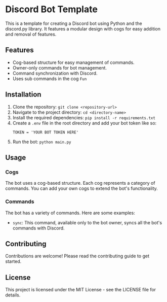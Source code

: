 # Discord Bot Template

This is a template for creating a Discord bot using Python and the discord.py library. It features a modular design with cogs for easy addition and removal of features.

## Features

- Cog-based structure for easy management of commands.
- Owner-only commands for bot management.
- Command synchronization with Discord.
- Uses sub commands in the cog `Fun`

## Installation

1. Clone the repository: `git clone <repository-url>`
2. Navigate to the project directory: `cd <directory-name>`
3. Install the required dependencies: `pip install -r requirements.txt`
4. Create a `.env` file in the root directory and add your bot token like so:
    ```
    TOKEN = 'YOUR BOT TOKEN HERE'
    ```
5. Run the bot: `python main.py`

## Usage

### Cogs

The bot uses a cog-based structure. Each cog represents a category of commands. You can add your own cogs to extend the bot's functionality.

### Commands

The bot has a variety of commands. Here are some examples:

- `sync`: This command, available only to the bot owner, syncs all the bot's commands with Discord.

## Contributing

Contributions are welcome! Please read the contributing guide to get started.

## License

This project is licensed under the MIT License - see the LICENSE file for details.

